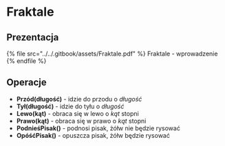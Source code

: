 # Fraktale

## Prezentacja

{% file src="../../.gitbook/assets/Fraktale.pdf" %}
Fraktale - wprowadzenie
{% endfile %}

## Operacje

- **Przód(długość)** - idzie do przodu o *długość*
- **Tył(długość)** - idzie do tyłu o *długość*
- **Lewo(kąt)** - obraca się w lewo o *kąt* stopni
- **Prawo(kąt)** - obraca się w prawo o *kąt* stopni
- **PodnieśPisak()** - podnosi pisak, żółw nie będzie rysować
- **OpóśćPisak()** - opuszcza pisak, żółw będzie rysować